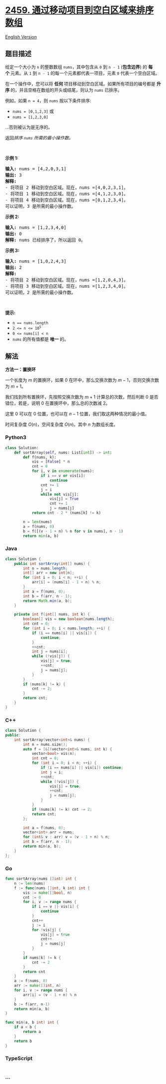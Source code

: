 # [2459. 通过移动项目到空白区域来排序数组](https://leetcode.cn/problems/sort-array-by-moving-items-to-empty-space)

[English Version](/solution/2400-2499/2459.Sort%20Array%20by%20Moving%20Items%20to%20Empty%20Space/README_EN.md)

## 题目描述

<!-- 这里写题目描述 -->

<p>给定一个大小为 <code>n</code> 的整数数组 <code>nums</code>，其中包含从 <code>0</code> 到 <code>n - 1</code>&nbsp;(<strong>包含边界</strong>) 的&nbsp;<strong>每个&nbsp;</strong>元素。从 <code>1</code> 到 <code>n - 1</code> 的每一个元素都代表一项目，元素 <code>0</code> 代表一个空白区域。</p>

<p>在一个操作中，您可以将&nbsp;<strong>任何&nbsp;</strong>项目移动到空白区域。如果所有项目的编号都是&nbsp;<strong>升序&nbsp;</strong>的，并且空格在数组的开头或结尾，则认为 <code>nums</code> 已排序。</p>

<p data-group="1-1">例如，如果 <code>n = 4</code>，则 <code>nums</code> 按以下条件排序:</p>

<ul>
	<li><code>nums = [0,1,2,3]</code>&nbsp;或</li>
	<li><code>nums = [1,2,3,0]</code></li>
</ul>

<p>...否则被认为是无序的。</p>

<p>返回<em>排序&nbsp;<code>nums</code> 所需的最小操作数。</em></p>

<p>&nbsp;</p>

<p><strong class="example">示例 1:</strong></p>

<pre>
<strong>输入:</strong> nums = [4,2,0,3,1]
<strong>输出:</strong> 3
<strong>解释:</strong>
- 将项目 2 移动到空白区域。现在，nums =[4,0,2,3,1]。
- 将项目 1 移动到空白区域。现在，nums =[4,1,2,3,0]。
- 将项目 4 移动到空白区域。现在，nums =[0,1,2,3,4]。
可以证明，3 是所需的最小操作数。
</pre>

<p><strong class="example">示例 2:</strong></p>

<pre>
<strong>输入:</strong> nums = [1,2,3,4,0]
<strong>输出:</strong> 0
<strong>解释:</strong> nums 已经排序了，所以返回 0。</pre>

<p><strong class="example">示例 3:</strong></p>

<pre>
<strong>输入:</strong> nums = [1,0,2,4,3]
<strong>输出:</strong> 2
<strong>解释:</strong>
- 将项目 2 移动到空白区域。现在，nums =[1,2,0,4,3]。
- 将项目 3 移动到空白区域。现在，nums =[1,2,3,4,0]。
可以证明，2 是所需的最小操作数。
</pre>

<p>&nbsp;</p>

<p><strong>提示:</strong></p>

<ul>
	<li><code>n == nums.length</code></li>
	<li><code>2 &lt;= n &lt;= 10<sup>5</sup></code></li>
	<li><code>0 &lt;= nums[i] &lt; n</code></li>
	<li><code>nums</code> 的所有值都是&nbsp;<strong>唯一&nbsp;</strong>的。</li>
</ul>

## 解法

<!-- 这里可写通用的实现逻辑 -->

**方法一：置换环**

一个长度为 $m$ 的置换环，如果 $0$ 在环中，那么交换次数为 $m-1$，否则交换次数为 $m+1$。

我们找到所有置换环，先按照交换次数为 $m+1$ 计算总的次数，然后判断 $0$ 是否错位，若是，说明 $0$ 在置换环中，那么总的次数减 $2$。

这里 $0$ 可以在 $0$ 位置，也可以在 $n-1$ 位置，我们取这两种情况的最小值。

时间复杂度 $O(n)$，空间复杂度 $O(n)$。其中 $n$ 为数组长度。

<!-- tabs:start -->

### **Python3**

<!-- 这里可写当前语言的特殊实现逻辑 -->

```python
class Solution:
    def sortArray(self, nums: List[int]) -> int:
        def f(nums, k):
            vis = [False] * n
            cnt = 0
            for i, v in enumerate(nums):
                if i == v or vis[i]:
                    continue
                cnt += 1
                j = i
                while not vis[j]:
                    vis[j] = True
                    cnt += 1
                    j = nums[j]
            return cnt - 2 * (nums[k] != k)

        n = len(nums)
        a = f(nums, 0)
        b = f([(v - 1 + n) % n for v in nums], n - 1)
        return min(a, b)
```

### **Java**

<!-- 这里可写当前语言的特殊实现逻辑 -->

```java
class Solution {
    public int sortArray(int[] nums) {
        int n = nums.length;
        int[] arr = new int[n];
        for (int i = 0; i < n; ++i) {
            arr[i] = (nums[i] - 1 + n) % n;
        }
        int a = f(nums, 0);
        int b = f(arr, n - 1);
        return Math.min(a, b);
    }

    private int f(int[] nums, int k) {
        boolean[] vis = new boolean[nums.length];
        int cnt = 0;
        for (int i = 0; i < nums.length; ++i) {
            if (i == nums[i] || vis[i]) {
                continue;
            }
            ++cnt;
            int j = nums[i];
            while (!vis[j]) {
                vis[j] = true;
                ++cnt;
                j = nums[j];
            }
        }
        if (nums[k] != k) {
            cnt -= 2;
        }
        return cnt;
    }
}
```

### **C++**

```cpp
class Solution {
public:
    int sortArray(vector<int>& nums) {
        int n = nums.size();
        auto f = [&](vector<int>& nums, int k) {
            vector<bool> vis(n);
            int cnt = 0;
            for (int i = 0; i < n; ++i) {
                if (i == nums[i] || vis[i]) continue;
                int j = i;
                ++cnt;
                while (!vis[j]) {
                    vis[j] = true;
                    ++cnt;
                    j = nums[j];
                }
            }
            if (nums[k] != k) cnt -= 2;
            return cnt;
        };

        int a = f(nums, 0);
        vector<int> arr = nums;
        for (int& v : arr) v = (v - 1 + n) % n;
        int b = f(arr, n - 1);
        return min(a, b);
    }
};
```

### **Go**

```go
func sortArray(nums []int) int {
	n := len(nums)
	f := func(nums []int, k int) int {
		vis := make([]bool, n)
		cnt := 0
		for i, v := range nums {
			if i == v || vis[i] {
				continue
			}
			cnt++
			j := i
			for !vis[j] {
				vis[j] = true
				cnt++
				j = nums[j]
			}
		}
		if nums[k] != k {
			cnt -= 2
		}
		return cnt
	}
	a := f(nums, 0)
	arr := make([]int, n)
	for i, v := range nums {
		arr[i] = (v - 1 + n) % n
	}
	b := f(arr, n-1)
	return min(a, b)
}

func min(a, b int) int {
	if a < b {
		return a
	}
	return b
}
```

### **TypeScript**

```ts

```

### **...**

```

```

<!-- tabs:end -->
